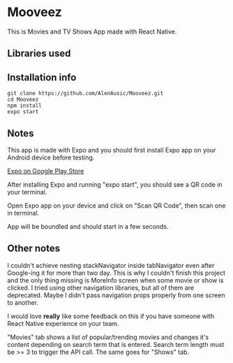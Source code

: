 # Mooveez

This is Movies and TV Shows App made with React Native.

## Libraries used



## Installation info

```
git clone https://github.com/AlenAusic/Mooveez.git
cd Mooveez
npm install
expo start
```

## Notes

This app is made with Expo and you should first install Expo app on your Android device before testing.

[Expo on Google Play Store](https://play.google.com/store/apps/details?id=host.exp.exponent&hl=en_US)

After installing Expo and running "expo start", you should see a QR code in your terminal.

Open Expo app on your device and click on "Scan QR Code", then scan one in terminal.

App will be boundled and should start in a few seconds.

## Other notes

I couldn't achieve nesting stackNavigator inside tabNavigator even after Google-ing it for more than two day. This is why I couldn't finish this project and the only thing missing is MoreInfo screen when some movie or show is clicked. I tried using other navigation libraries, but all of them are deprecated. Maybe I didn't pass navigation props properly from one screen to another. 

I would love **really** like some feedback on this if you have someone with React Native experience on your team.

"Movies" tab shows a list of popular/trending movies and changes it's content depending on search term that is entered. Search term length must be >= 3 to trigger the API call. The same goes for "Shows" tab.